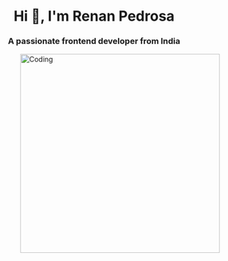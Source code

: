 <h1 align="center">Hi 👋, I'm Renan Pedrosa</h1>
<h3 align="center">A passionate frontend developer from India</h3>
<img align="right" alt="Coding" width="400" src="https://miro.medium.com/max/724/1*IRGHmiGsa16stedQvIaZfw.gif">

